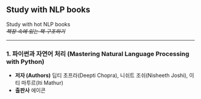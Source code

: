 ## Study with NLP books
Study with hot NLP books   
*~~책장 속에 있는 책 구조하기~~*

* * *

### 1. 파이썬과 자연어 처리 (Mastering Natural Language Processing with Python)
* **저자 (Authors)** 딥티 초프라(Deepti Chopra), 니쉬트 조쉬(Nisheeth Joshi), 이티 마투르(Iti Mathur)
* **출판사** 에이콘
